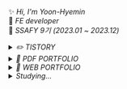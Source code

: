 

✨ *Hi, I'm Yoon-Hyemin*  
🌆 *FE developer*  
🌊 *SSAFY 9기 (2023.01 ~ 2023.12)*
<details>
  <summary>
    <I>✏️ TISTORY</I>
  </summary>
  <div>
  <br/>
  https://intothe-universe.tistory.com
</div>
</details>
<details>
  <summary>
    <I>🎇 PDF PORTFOLIO</I>
  </summary>
  <div>
    <br/>
    <a href="https://drive.google.com/file/d/1Y6N7VH3JUxb2pLXjzHPe7CQLSvb4t959/view?usp=sharing">PDF 포트폴리오 링크</a>
</div>
</details>
<details>
  <summary>
    <I>🔭 WEB PORTFOLIO</I>
  </summary>
  <div>
    ...ing
  <br/>
  https://hyeii-first-portfolio.vercel.app
</div>
</details>
 <details>
  <summary>
    <I>Studying...</I>
  </summary>
  <div>
  <br/>
  <img src="https://img.shields.io/badge/html-E34F26?style=for-the-badge&logo=html5&logoColor=white"> 
  <img src="https://img.shields.io/badge/css-1572B6?style=for-the-badge&logo=css3&logoColor=white">  <br/>
  <img src="https://img.shields.io/badge/JavaScript-F7DF1E?style=for-the-badge&logo=javascript&logoColor=black"> 
  <img src="https://img.shields.io/badge/TypeScript-448ed8?style=for-the-badge&logo=typescript&logoColor=white"> 
  <img src="https://img.shields.io/badge/React-61DAFB?style=for-the-badge&logo=react&logoColor=black"> 
  <img src="https://img.shields.io/badge/Next.js-000000?style=for-the-badge&logo=next.js&logoColor=white">
  <img src="https://img.shields.io/badge/vue.js-4FC08D?style=for-the-badge&logo=vue.js&logoColor=white">  <br/>
   <img src="https://img.shields.io/badge/redux-764ABC?style=for-the-badge&logo=redux&logoColor=white"> 
     <img src="https://img.shields.io/badge/recoil-3578E5?style=for-the-badge&logo=recoil&logoColor=white">  <br/>  
  <img src="https://img.shields.io/badge/styled_components-DB7093?style=for-the-badge&logo=styled-components&logoColor=white">
  <img src="https://img.shields.io/badge/tailwind_css-06B6D4?style=for-the-badge&logo=tailwind-css&logoColor=white"><br/> <br/>
  <img src="https://img.shields.io/badge/java-007396?style=for-the-badge"/>
  <img src="https://img.shields.io/badge/spring-6DB33F?style=for-the-badge&logo=spring&logoColor=white">   <br/>
  <img src="https://img.shields.io/badge/mysql-4479A1?style=for-the-badge&logo=mysql&logoColor=white"> <br/> <br/>
  <img src="https://img.shields.io/badge/Flutter-4ab1ed?style=for-the-badge&logo=flutter&logoColor=white"> 
</div>
</details>





